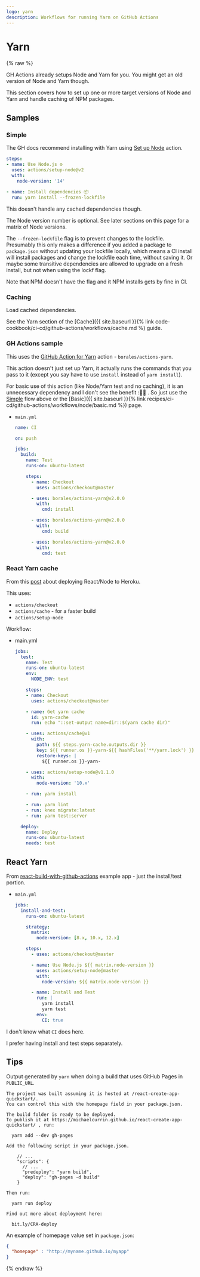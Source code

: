 ```yaml
---
logo: yarn
description: Workflows for running Yarn on GitHub Actions
---
```

# Yarn

{% raw %}

GH Actions already setups Node and Yarn for you. You might get an old version of Node and Yarn though.

This section covers how to set up one or more target versions of Node and Yarn and handle caching of NPM packages.


## Samples

### Simple

The GH docs recommend installing with Yarn using [Set up Node](https://github.com/actions/setup-node) action.

```yaml
steps:
- name: Use Node.js ⚙️
  uses: actions/setup-node@v2
  with:
    node-version: '14'
    
- name: Install dependencies 📦
  run: yarn install --frozen-lockfile
```

This doesn't handle any cached dependencies though.

The Node version number is optional. See later sections on this page for a matrix of Node versions.

The `--frozen-lockfile` flag is to prevent changes to the lockfile. Presumably this only makes a difference if you added a package to `package.json` without updating your lockfile locally, which means a CI install will install packages and change the lockfile each time, without saving it. Or maybe some transitive dependencies are allowed to upgrade on a fresh install, but not when using the lockf flag.

Note that NPM doesn't have the flag and it NPM installs gets by fine in CI.

### Caching

Load cached dependencies.

See the Yarn section of the [Cache]({{ site.baseurl }}{% link code-cookbook/ci-cd/github-actions/workflows/cache.md %) guide.

### GH Actions sample

This uses the [GitHub Action for Yarn](https://github.com/marketplace/actions/github-action-for-yarn) action - `borales/actions-yarn`.

This action doesn't just set up Yarn, it actually runs the commands that you pass to it (except you say have to use `install` instead of `yarn install`).

For basic use of this action (like Node/Yarn test and no caching), it is an unnecessary dependency and I don't see the benefit :🤷‍♂️ . So just use the [Simple](simple.md) flow above or the [Basic]({{ site.baseurl }}{% link recipes/ci-cd/github-actions/workflows/node/basic.md %}) page.

- `main.yml`
    ```yaml
    name: CI

    on: push

    jobs:
      build:
        name: Test
        runs-on: ubuntu-latest

        steps:
          - name: Checkout
            uses: actions/checkout@master

          - uses: borales/actions-yarn@v2.0.0
            with:
              cmd: install

          - uses: borales/actions-yarn@v2.0.0
            with:
              cmd: build

          - uses: borales/actions-yarn@v2.0.0
            with:
              cmd: test
    ```

### React Yarn cache

From this [post](https://spin.atomicobject.com/2020/01/20/github-actions-react-node/) about deploying React/Node to Heroku.

This uses:

- `actions/checkout`
- `actions/cache` - for a faster build
- `actions/setup-node`

Workflow:

- main.yml
    ```yaml
    jobs:
      test:
        name: Test
        runs-on: ubuntu-latest
        env:
          NODE_ENV: test

        steps:
        - name: Checkout
          uses: actions/checkout@master

        - name: Get yarn cache
          id: yarn-cache
          run: echo "::set-output name=dir::$(yarn cache dir)"

        - uses: actions/cache@v1
          with:
            path: ${{ steps.yarn-cache.outputs.dir }}
            key: ${{ runner.os }}-yarn-${{ hashFiles('**/yarn.lock') }}
            restore-keys: |
              ${{ runner.os }}-yarn-

        - uses: actions/setup-node@v1.1.0
          with:
            node-version: '10.x'

        - run: yarn install

        - run: yarn lint
        - run: knex migrate:latest
        - run: yarn test:server

      deploy:
        name: Deploy
        runs-on: ubuntu-latest
        needs: test
    ```


## React Yarn

From [react-build-with-github-actions](https://github.com/explooosion/react-build-with-github-actions) example app - just the install/test portion.

- `main.yml`
    ```yaml
    jobs:
      install-and-test:
        runs-on: ubuntu-latest

        strategy:
          matrix:
            node-version: [8.x, 10.x, 12.x]

        steps:
          - uses: actions/checkout@master

          - name: Use Node.js ${{ matrix.node-version }}
            uses: actions/setup-node@master
            with:
              node-version: ${{ matrix.node-version }}

          - name: Install and Test
            run: |
              yarn install
              yarn test
            env:
              CI: true
    ```

I don't know what `CI` does here.

I prefer having install and test steps separately.


## Tips

Output generated by `yarn` when doing a build that uses GitHub Pages in `PUBLIC_URL`.

```
The project was built assuming it is hosted at /react-create-app-quickstart/.
You can control this with the homepage field in your package.json.

The build folder is ready to be deployed.
To publish it at https://michaelcurrin.github.io/react-create-app-quickstart/ , run:

  yarn add --dev gh-pages

Add the following script in your package.json.

    // ...
    "scripts": {
      // ...
      "predeploy": "yarn build",
      "deploy": "gh-pages -d build"
    }

Then run:

  yarn run deploy

Find out more about deployment here:

  bit.ly/CRA-deploy
```

An example of homepage value set in `package.json`:

```json
{
  "homepage" : "http://myname.github.io/myapp"
}
```

{% endraw %}
